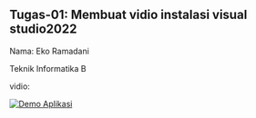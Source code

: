 ## Tugas-01: Membuat vidio instalasi visual studio2022
Nama: Eko Ramadani

Teknik Informatika B

vidio:

[![Demo Aplikasi](https://img.youtube.com/vi/dQw4w9WgXcQ/0.jpg)](https://youtu.be/QNDfKpXggBE?si=l5KGi9xgI3W3Psyz)
